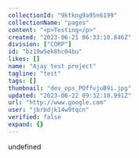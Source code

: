 ```yaml
---
collectionId: "9ktkng9a95n6199"
collectionName: "pages"
content: "<p>Testing</p>"
created: "2023-06-21 06:33:10.846Z"
division: ["CORP"]
id: "bz19w5ek8hc04bu"
likes: []
name: "Ajay test project"
tagline: "test"
tags: []
thumbnail: "dev_ops_POffvjuB9i.jpg"
updated: "2023-06-22 09:32:10.991Z"
url: "http://www.google.com"
user: "jbrbdjk14w9tqcn"
verified: false
expand: {}
---
```


undefined